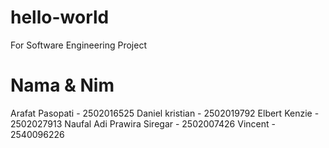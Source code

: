 # hello-world
For Software Engineering Project

# Nama & Nim
Arafat Pasopati - 2502016525
Daniel kristian - 2502019792
Elbert Kenzie - 2502027913
Naufal Adi Prawira Siregar - 2502007426
Vincent - 2540096226
